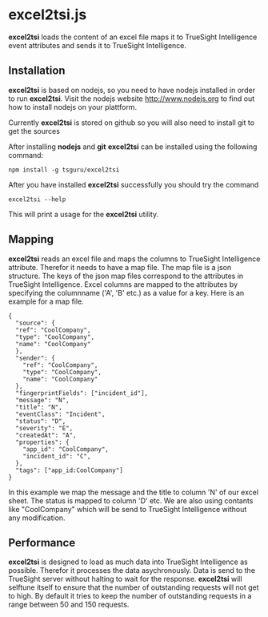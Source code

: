# excel2tsi.js

**excel2tsi** loads the content of an excel file maps it to TrueSight
Intelligence event attributes and sends it to TrueSight Intelligence.

## Installation

**excel2tsi** is based on nodejs, so you need to have nodejs installed in
order to run **excel2tsi**. Visit the nodejs website http://www.nodejs.org to
find out how to install nodejs on your plattform.

Currently **excel2tsi** is stored on github so you will also need to install
git to get the sources

After installing **nodejs** and **git** **excel2tsi** can be installed using the following
command:

    npm install -g tsguru/excel2tsi

After you have installed **excel2tsi** successfully you should try the command

    excel2tsi --help

This will print a usage for the **excel2tsi** utility.

## Mapping

**excel2tsi** reads an excel file and maps the columns to TrueSight Intelligence
attribute. Therefor it needs to have a map file. The map file is a json
structure. The keys of the json map files correspond to the attributes in
TrueSight Intelligence. Excel columns are mapped to the attributes by
specifying the columnname ('A', 'B' etc.) as a value for a key. Here is an
example for a map file.

    {
      "source": {
      "ref": "CoolCompany",
      "type": "CoolCompany",
      "name": "CoolCompany"
      },
      "sender": {
        "ref": "CoolCompany",
        "type": "CoolCompany",
        "name": "CoolCompany"
      },
      "fingerprintFields": ["incident_id"],
      "message": "N",
      "title": "N",
      "eventClass": "Incident",
      "status": "D",
      "severity": "E",
      "createdAt": "A",
      "properties": {
        "app_id": "CoolCompany",
        "incident_id": "C",
      },
      "tags": ["app_id:CoolCompany"]
    }

In this example we map the message and the title to column 'N' of our excel
sheet. The status is mapped to column 'D' etc. We are also using contants like
"CoolCompany" which will be send to TrueSight Intelligence without any
modification.

## Performance   

**excel2tsi** is designed to load as much data into TrueSight Intelligence as
possible. Therefor it processes the data asychronously. Data is send to the
TrueSight server without halting to wait for the response. **excel2tsi** will
selftune itself to ensure that the number of outstanding requests will not get
to high. By default it tries to keep the number of outstanding requests in
a range between 50 and 150 requests.  
